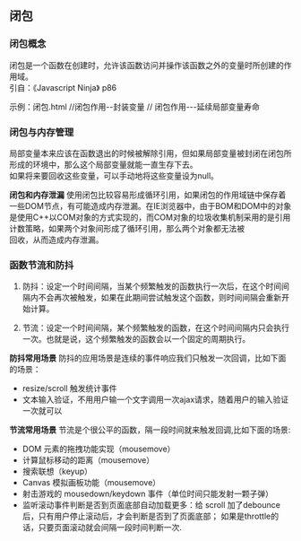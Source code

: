 ## 闭包

### 闭包概念
 闭包是一个函数在创建时，允许该函数访问并操作该函数之外的变量时所创建的作用域。  
 引自：《Javascript Ninja》 p86    
 
 示例：闭包.html
 //闭包作用--封装变量
 // 闭包作用---延续局部变量寿命
 
### 闭包与内存管理

局部变量本来应该在函数退出的时候被解除引用，但如果局部变量被封闭在闭包所形成的环境中，那么这个局部变量就能一直生存下去。    
如果将来要回收这些变量，可以手动地将这些变量设为null。

**闭包和内存泄漏**
使用闭包比较容易形成循环引用，如果闭包的作用域链中保存着一些DOM节点，有可能造成内存泄漏。在IE浏览器中，由于BOM和DOM中的对象  
是使用C++以COM对象的方式实现的，而COM对象的垃圾收集机制采用的是引用计数策略，如果两个对象间形成了循环引用，那么两个对象都无法被  
回收，从而造成内存泄漏。   


### 函数节流和防抖
1. 防抖：设定一个时间间隔，当某个频繁触发的函数执行一次后，在这个时间间隔内不会再次被触发，如果在此期间尝试触发这个函数，则时间间隔会重新开始计算。

2. 节流：设定一个时间间隔，某个频繁触发的函数，在这个时间间隔内只会执行一次。也就是说，这个频繁触发的函数会以一个固定的周期执行。

**防抖常用场景**
防抖的应用场景是连续的事件响应我们只触发一次回调，比如下面的场景：

- resize/scroll 触发统计事件
- 文本输入验证，不用用户输一个文字调用一次ajax请求，随着用户的输入验证一次就可以

**节流常用场景**
节流是个很公平的函数，隔一段时间就来触发回调,比如下面的场景:

- DOM 元素的拖拽功能实现（mousemove）
- 计算鼠标移动的距离（mousemove）
- 搜索联想（keyup）
- Canvas 模拟画板功能（mousemove）
- 射击游戏的 mousedown/keydown 事件（单位时间只能发射一颗子弹）
- 监听滚动事件判断是否到页面底部自动加载更多：给 scroll 加了debounce后，只有用户停止滚动后，才会判断是否到了页面底部；
 如果是throttle的话，只要页面滚动就会间隔一段时间判断一次.
